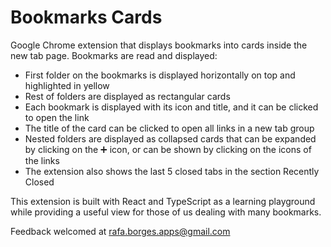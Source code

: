 # Bookmarks Cards

Google Chrome extension that displays bookmarks into cards inside the new tab page. Bookmarks are read and displayed:

* First folder on the bookmarks is displayed horizontally on top and highlighted in yellow
* Rest of folders are displayed as rectangular cards
* Each bookmark is displayed with its icon and title, and it can be clicked to open the link
* The title of the card can be clicked to open all links in a new tab group
* Nested folders are displayed as collapsed cards that can be expanded by clicking on the ➕ icon, or can be shown by clicking on the icons of the links
* The extension also shows the last 5 closed tabs in the section Recently Closed

This extension is built with React and TypeScript as a learning playground while providing a useful view for those of us dealing with many bookmarks.

Feedback welcomed at [rafa.borges.apps@gmail.com](mailto:rafa.borges.apps@gmail.com)